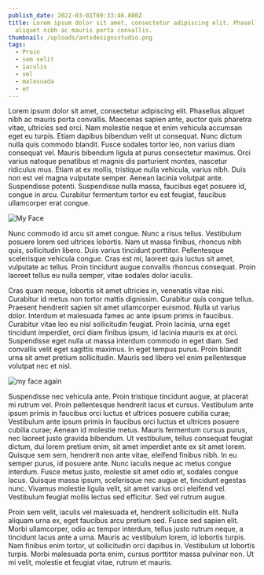 ```yaml
---
publish_date: 2022-03-01T09:33:46.880Z
title: Lorem ipsum dolor sit amet, consectetur adipiscing elit. Phasellus
  aliquet nibh ac mauris porta convallis.
thumbnail: /uploads/antsdesignsstudio.png
tags:
  - Proin
  - sem velit
  - iaculis
  - vel
  - malesuada
  - et
---
```

Lorem ipsum dolor sit amet, consectetur adipiscing elit. Phasellus aliquet nibh ac mauris porta convallis. Maecenas sapien ante, auctor quis pharetra vitae, ultricies sed orci. Nam molestie neque et enim vehicula accumsan eget eu turpis. Etiam dapibus bibendum velit ut consequat. Nunc dictum nulla quis commodo blandit. Fusce sodales tortor leo, non varius diam consequat vel. Mauris bibendum ligula at purus consectetur maximus. Orci varius natoque penatibus et magnis dis parturient montes, nascetur ridiculus mus. Etiam at ex mollis, tristique nulla vehicula, varius nibh. Duis non est vel magna vulputate semper. Aenean lacinia volutpat ante. Suspendisse potenti. Suspendisse nulla massa, faucibus eget posuere id, congue in arcu. Curabitur fermentum tortor eu est feugiat, faucibus ullamcorper erat congue.

![My Face](/uploads/tagudin-square.jpg)

Nunc commodo id arcu sit amet congue. Nunc a risus tellus. Vestibulum posuere lorem sed ultrices lobortis. Nam ut massa finibus, rhoncus nibh quis, sollicitudin libero. Duis varius tincidunt porttitor. Pellentesque scelerisque vehicula congue. Cras est mi, laoreet quis luctus sit amet, vulputate ac tellus. Proin tincidunt augue convallis rhoncus consequat. Proin laoreet tellus eu nulla semper, vitae sodales dolor iaculis.

Cras quam neque, lobortis sit amet ultricies in, venenatis vitae nisi. Curabitur id metus non tortor mattis dignissim. Curabitur quis congue tellus. Praesent hendrerit sapien sit amet ullamcorper euismod. Nulla ut varius dolor. Interdum et malesuada fames ac ante ipsum primis in faucibus. Curabitur vitae leo eu nisl sollicitudin feugiat. Proin lacinia, urna eget tincidunt imperdiet, orci diam finibus ipsum, id lacinia mauris ex at orci. Suspendisse eget nulla ut massa interdum commodo in eget diam. Sed convallis velit eget sagittis maximus. In eget tempus purus. Proin blandit urna sit amet pretium sollicitudin. Mauris sed libero vel enim pellentesque volutpat nec et nisl.

![my face again](/uploads/tagudin.jpg)

Suspendisse nec vehicula ante. Proin tristique tincidunt augue, at placerat mi rutrum vel. Proin pellentesque hendrerit lacus et cursus. Vestibulum ante ipsum primis in faucibus orci luctus et ultrices posuere cubilia curae; Vestibulum ante ipsum primis in faucibus orci luctus et ultrices posuere cubilia curae; Aenean id molestie metus. Mauris fermentum cursus purus, nec laoreet justo gravida bibendum. Ut vestibulum, tellus consequat feugiat dictum, dui lorem pretium enim, sit amet imperdiet ante ex sit amet lorem. Quisque sem sem, hendrerit non ante vitae, eleifend finibus nibh. In eu semper purus, id posuere ante. Nunc iaculis neque ac metus congue interdum. Fusce metus justo, molestie sit amet odio et, sodales congue lacus. Quisque massa ipsum, scelerisque nec augue et, tincidunt egestas nunc. Vivamus molestie ligula velit, sit amet varius orci eleifend vel. Vestibulum feugiat mollis lectus sed efficitur. Sed vel rutrum augue.

Proin sem velit, iaculis vel malesuada et, hendrerit sollicitudin elit. Nulla aliquam urna ex, eget faucibus arcu pretium sed. Fusce sed sapien elit. Morbi ullamcorper, odio ac tempor interdum, tellus justo rutrum neque, a tincidunt lacus ante a urna. Mauris ac vestibulum lorem, id lobortis turpis. Nam finibus enim tortor, ut sollicitudin orci dapibus in. Vestibulum ut lobortis turpis. Morbi malesuada porta enim, cursus porttitor massa pulvinar non. Ut mi velit, molestie et feugiat vitae, rutrum et mauris.